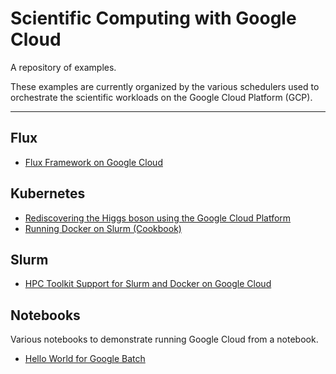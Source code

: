 # Scientific Computing with Google Cloud

A repository of examples.

These examples are currently organized by the various schedulers used to
orchestrate the scientific workloads on the Google Cloud Platform (GCP).

---

## Flux

- [Flux Framework on Google Cloud](/fluxfw-gcp/README.md)


## Kubernetes

- [Rediscovering the Higgs boson using the Google Cloud Platform](higgs/README.md)
- [Running Docker on Slurm (Cookbook)](slurm-cookbook/docker/README.md)


## Slurm

- [HPC Toolkit Support for Slurm and Docker on Google Cloud](slurm-cookbook/docker/README.md)

## Notebooks
Various notebooks to demonstrate running Google Cloud from a notebook.

- [Hello World for Google Batch](notebooks/batch_hello_world.ipynb)
